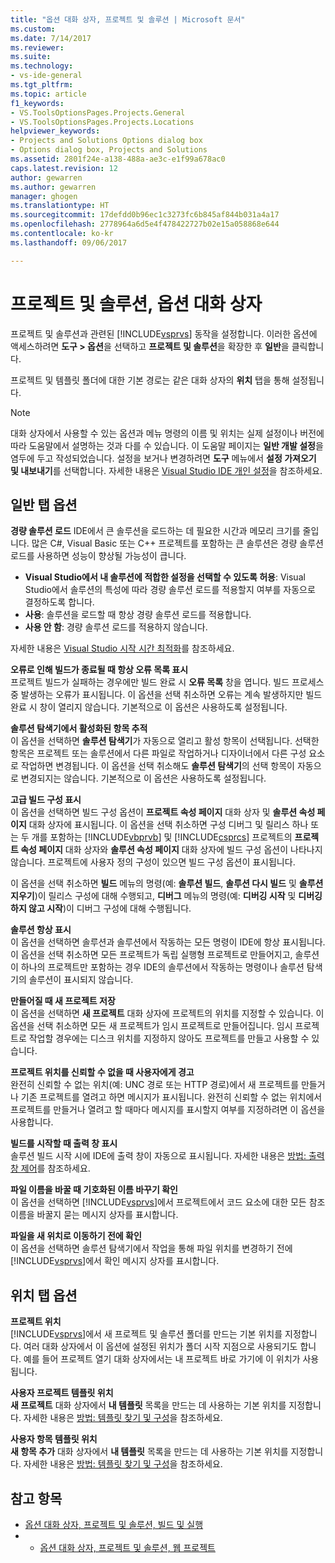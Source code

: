 ```yaml
---
title: "옵션 대화 상자, 프로젝트 및 솔루션 | Microsoft 문서"
ms.custom: 
ms.date: 7/14/2017
ms.reviewer: 
ms.suite: 
ms.technology:
- vs-ide-general
ms.tgt_pltfrm: 
ms.topic: article
f1_keywords:
- VS.ToolsOptionsPages.Projects.General
- VS.ToolsOptionsPages.Projects.Locations
helpviewer_keywords:
- Projects and Solutions Options dialog box
- Options dialog box, Projects and Solutions
ms.assetid: 2801f24e-a138-488a-ae3c-e1f99a678ac0
caps.latest.revision: 12
author: gewarren
ms.author: gewarren
manager: ghogen
ms.translationtype: HT
ms.sourcegitcommit: 17defdd0b96ec1c3273fc6b845af844b031a4a17
ms.openlocfilehash: 2778964a6d5e4f478422727b02e15a058868e644
ms.contentlocale: ko-kr
ms.lasthandoff: 09/06/2017

---
```

# <a name="projects-and-solutions-options-dialog-box"></a>프로젝트 및 솔루션, 옵션 대화 상자

프로젝트 및 솔루션과 관련된 [!INCLUDE[vsprvs](../../code-quality/includes/vsprvs_md.md)] 동작을 설정합니다. 이러한 옵션에 액세스하려면 **도구 > 옵션**을 선택하고 **프로젝트 및 솔루션**을 확장한 후 **일반**을 클릭합니다.

프로젝트 및 템플릿 폴더에 대한 기본 경로는 같은 대화 상자의 **위치** 탭을 통해 설정됩니다.
  
> [!NOTE]
>  대화 상자에서 사용할 수 있는 옵션과 메뉴 명령의 이름 및 위치는 실제 설정이나 버전에 따라 도움말에서 설명하는 것과 다를 수 있습니다. 이 도움말 페이지는 **일반 개발 설정**을 염두에 두고 작성되었습니다. 설정을 보거나 변경하려면 **도구** 메뉴에서 **설정 가져오기 및 내보내기**를 선택합니다. 자세한 내용은 [Visual Studio IDE 개인 설정](../../ide/personalizing-the-visual-studio-ide.md)을 참조하세요.  
  
## <a name="general-tab-options"></a>일반 탭 옵션  
 
**경량 솔루션 로드** IDE에서 큰 솔루션을 로드하는 데 필요한 시간과 메모리 크기를 줄입니다. 많은 C#, Visual Basic 또는 C++ 프로젝트를 포함하는 큰 솔루션은 경량 솔루션 로드를 사용하면 성능이 향상될 가능성이 큽니다.

- **Visual Studio에서 내 솔루션에 적합한 설정을 선택할 수 있도록 허용**: Visual Studio에서 솔루션의 특성에 따라 경량 솔루션 로드를 적용할지 여부를 자동으로 결정하도록 합니다.
- **사용**: 솔루션을 로드할 때 항상 경량 솔루션 로드를 적용합니다.
- **사용 안 함**: 경량 솔루션 로드를 적용하지 않습니다.

자세한 내용은 [Visual Studio 시작 시간 최적화](../optimize-visual-studio-startup-time.md#speed_up_solution_load)를 참조하세요.

**오류로 인해 빌드가 종료될 때 항상 오류 목록 표시**  
프로젝트 빌드가 실패하는 경우에만 빌드 완료 시 **오류 목록** 창을 엽니다. 빌드 프로세스 중 발생하는 오류가 표시됩니다. 이 옵션을 선택 취소하면 오류는 계속 발생하지만 빌드 완료 시 창이 열리지 않습니다. 기본적으로 이 옵션은 사용하도록 설정됩니다.  

**솔루션 탐색기에서 활성화된 항목 추적**  
이 옵션을 선택하면 **솔루션 탐색기**가 자동으로 열리고 활성 항목이 선택됩니다. 선택한 항목은 프로젝트 또는 솔루션에서 다른 파일로 작업하거나 디자이너에서 다른 구성 요소로 작업하면 변경됩니다. 이 옵션을 선택 취소해도 **솔루션 탐색기**의 선택 항목이 자동으로 변경되지는 않습니다. 기본적으로 이 옵션은 사용하도록 설정됩니다.  

**고급 빌드 구성 표시**  
이 옵션을 선택하면 빌드 구성 옵션이 **프로젝트 속성 페이지** 대화 상자 및 **솔루션 속성 페이지** 대화 상자에 표시됩니다. 이 옵션을 선택 취소하면 구성 디버그 및 릴리스 하나 또는 두 개를 포함하는 [!INCLUDE[vbprvb](../../code-quality/includes/vbprvb_md.md)] 및 [!INCLUDE[csprcs](../../data-tools/includes/csprcs_md.md)] 프로젝트의 **프로젝트 속성 페이지** 대화 상자와 **솔루션 속성 페이지** 대화 상자에 빌드 구성 옵션이 나타나지 않습니다. 프로젝트에 사용자 정의 구성이 있으면 빌드 구성 옵션이 표시됩니다.  

이 옵션을 선택 취소하면 **빌드** 메뉴의 명령(예: **솔루션 빌드**, **솔루션 다시 빌드** 및 **솔루션 지우기**)이 릴리스 구성에 대해 수행되고, **디버그** 메뉴의 명령(예: **디버깅 시작** 및 **디버깅하지 않고 시작**)이 디버그 구성에 대해 수행됩니다.  

**솔루션 항상 표시**  
이 옵션을 선택하면 솔루션과 솔루션에서 작동하는 모든 명령이 IDE에 항상 표시됩니다. 이 옵션을 선택 취소하면 모든 프로젝트가 독립 실행형 프로젝트로 만들어지고, 솔루션이 하나의 프로젝트만 포함하는 경우 IDE의 솔루션에서 작동하는 명령이나 솔루션 탐색기의 솔루션이 표시되지 않습니다.  

**만들어질 때 새 프로젝트 저장**  
이 옵션을 선택하면 **새 프로젝트** 대화 상자에 프로젝트의 위치를 지정할 수 있습니다. 이 옵션을 선택 취소하면 모든 새 프로젝트가 임시 프로젝트로 만들어집니다. 임시 프로젝트로 작업할 경우에는 디스크 위치를 지정하지 않아도 프로젝트를 만들고 사용할 수 있습니다.  

**프로젝트 위치를 신뢰할 수 없을 때 사용자에게 경고**  
완전히 신뢰할 수 없는 위치(예: UNC 경로 또는 HTTP 경로)에서 새 프로젝트를 만들거나 기존 프로젝트를 열려고 하면 메시지가 표시됩니다. 완전히 신뢰할 수 없는 위치에서 프로젝트를 만들거나 열려고 할 때마다 메시지를 표시할지 여부를 지정하려면 이 옵션을 사용합니다.  

**빌드를 시작할 때 출력 창 표시**  
솔루션 빌드 시작 시에 IDE에 출력 창이 자동으로 표시됩니다. 자세한 내용은 [방법: 출력 창 제어](http://msdn.microsoft.com/Library/91aebd15-8854-4a7a-9f7d-57376fb4e858)를 참조하세요.

**파일 이름을 바꿀 때 기호화된 이름 바꾸기 확인**  
이 옵션을 선택하면 [!INCLUDE[vsprvs](../../code-quality/includes/vsprvs_md.md)]에서 프로젝트에서 코드 요소에 대한 모든 참조 이름을 바꿀지 묻는 메시지 상자를 표시합니다.  

**파일을 새 위치로 이동하기 전에 확인**  
이 옵션을 선택하면 솔루션 탐색기에서 작업을 통해 파일 위치를 변경하기 전에 [!INCLUDE[vsprvs](../../code-quality/includes/vsprvs_md.md)]에서 확인 메시지 상자를 표시합니다. 

## <a name="locations-tab-options"></a>위치 탭 옵션

**프로젝트 위치**  
[!INCLUDE[vsprvs](../../code-quality/includes/vsprvs_md.md)]에서 새 프로젝트 및 솔루션 폴더를 만드는 기본 위치를 지정합니다. 여러 대화 상자에서 이 옵션에 설정된 위치가 폴더 시작 지점으로 사용되기도 합니다. 예를 들어 프로젝트 열기 대화 상자에서는 내 프로젝트 바로 가기에 이 위치가 사용됩니다.  

**사용자 프로젝트 템플릿 위치**  
**새 프로젝트** 대화 상자에서 **내 템플릿** 목록을 만드는 데 사용하는 기본 위치를 지정합니다. 자세한 내용은 [방법: 템플릿 찾기 및 구성](../../ide/how-to-locate-and-organize-project-and-item-templates.md)을 참조하세요.  

**사용자 항목 템플릿 위치**  
**새 항목 추가** 대화 상자에서 **내 템플릿** 목록을 만드는 데 사용하는 기본 위치를 지정합니다. 자세한 내용은 [방법: 템플릿 찾기 및 구성](../../ide/how-to-locate-and-organize-project-and-item-templates.md)을 참조하세요. 

## <a name="see-also"></a>참고 항목  
- [옵션 대화 상자, 프로젝트 및 솔루션, 빌드 및 실행](../../ide/reference/options-dialog-box-projects-and-solutions-build-and-run.md)
- - [옵션 대화 상자, 프로젝트 및 솔루션, 웹 프로젝트](../../ide/reference/options-dialog-box-projects-and-solutions-web-projects.md)
